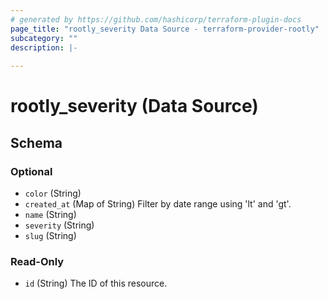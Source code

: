 ```yaml
---
# generated by https://github.com/hashicorp/terraform-plugin-docs
page_title: "rootly_severity Data Source - terraform-provider-rootly"
subcategory: ""
description: |-
  
---
```


# rootly_severity (Data Source)





<!-- schema generated by tfplugindocs -->
## Schema

### Optional

- `color` (String)
- `created_at` (Map of String) Filter by date range using 'lt' and 'gt'.
- `name` (String)
- `severity` (String)
- `slug` (String)

### Read-Only

- `id` (String) The ID of this resource.


